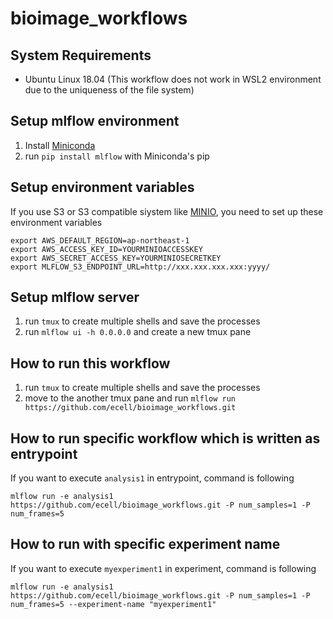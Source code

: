 # bioimage_workflows

## System Requirements

- Ubuntu Linux 18.04 (This workflow does not work in WSL2 environment due to the uniqueness of the file system)

## Setup mlflow environment

1. Install [Miniconda](https://docs.conda.io/en/latest/miniconda.html)
1. run `pip install mlflow` with Miniconda's pip

## Setup environment variables

If you use S3 or S3 compatible siystem like [MINIO](https://min.io/),
 you need to set up these environment variables

```
export AWS_DEFAULT_REGION=ap-northeast-1
export AWS_ACCESS_KEY_ID=YOURMINIOACCESSKEY
export AWS_SECRET_ACCESS_KEY=YOURMINIOSECRETKEY
export MLFLOW_S3_ENDPOINT_URL=http://xxx.xxx.xxx.xxx:yyyy/
```

## Setup mlflow server

1. run `tmux` to create multiple shells and save the processes
1. run `mlflow ui -h 0.0.0.0` and create a new tmux pane

## How to run this workflow

1. run `tmux` to create multiple shells and save the processes
1. move to the another tmux pane and run `mlflow run https://github.com/ecell/bioimage_workflows.git`

## How to run specific workflow which is written as entrypoint

If you want to execute `analysis1` in entrypoint, command is following

`mlflow run -e analysis1 https://github.com/ecell/bioimage_workflows.git -P num_samples=1 -P num_frames=5`

## How to run with specific experiment name

If you want to execute `myexperiment1` in experiment, command is following

`mlflow run -e analysis1 https://github.com/ecell/bioimage_workflows.git -P num_samples=1 -P num_frames=5 --experiment-name "myexperiment1"`


